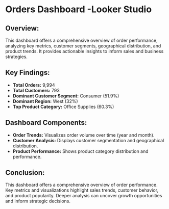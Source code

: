 # Orders Dashboard -Looker Studio
## Overview:
This dashboard offers a comprehensive overview of order performance, analyzing key metrics, customer segments, geographical distribution, and product trends. It provides actionable insights to inform sales and business strategies.

## Key Findings:
* **Total Orders:** 9,994
* **Total Customers:** 793
* **Dominant Customer Segment:** Consumer (51.9%)
* **Dominant Region:** West (32%)
* **Top Product Category:** Office Supplies (60.3%)

## Dashboard Components:
* **Order Trends:** Visualizes order volume over time (year and month).
* **Customer Analysis:** Displays customer segmentation and geographical distribution.
* **Product Performance:** Shows product category distribution and performance.

 ## Conclusion:
This dashboard offers a comprehensive overview of order performance. Key metrics and visualizations highlight sales trends, customer behavior, and product popularity. Deeper analysis can uncover growth opportunities and inform strategic decisions.
